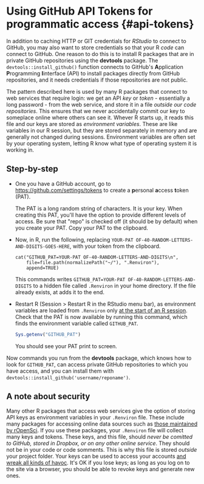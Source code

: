 # Using GitHub API Tokens for programmatic access {#api-tokens}

In addition to caching HTTP or GIT credentials for _RStudio_ to connect to
GitHub, you may also want to store credentials so that your R _code_ can connect
to GitHub.  One reason to do this is to install R packages that are in private
GitHub repositories using the **devtools** package. The `devtools::install_github()`
function connects to GitHub's **A**pplication **P**rogramming **I**interface (API) to
install packages directly from GitHub repositories, and it needs credentials
if those repositories are not public.

The pattern described here is used by many R packages that connect to web
services that require login: we get an API _key_ or _token_ - essentially a long password -
from the web service, and store it in a file _outside our code repositories_.
This ensures that we never accidentally commit our key to someplace online
where others can see it. Whever R starts up, it reads this file and our keys
are stored as _environment variables_. These are like variables in our R session,
but they are stored separately in memory and are generally not changed
during sessions.  Environment variables are often set by your operating system,
letting R know what type of operating system it is working in.

## Step-by-step

-   One you have a GitHub account, go to <https://github.com/settings/tokens> to
    create a **p**ersonal **a**ccess **t**oken (PAT). 

    The PAT is a long random string
    of characters. It is your key. When creating this PAT, you'll have the option
    to provide different levels of access.  Be sure that "repo" is checked off (it
    should be by default) when you create your PAT.  Copy your PAT to the clipboard.

-   Now, in R, run the following, replacing `YOUR-PAT OF-40-RANDOM-LETTERS-AND-DIGITS-GOES-HERE`,
    with your token from the clipboard.

    ```
    cat("GITHUB_PAT=YOUR-PAT OF-40-RANDOM-LETTERS-AND-DIGITS\n",
        file=file.path(normalizePath("~/"), ".Renviron"),
        append=TRUE)
    ```

    This commands writes `GITHUB_PAT=YOUR-PAT OF-40-RANDOM-LETTERS-AND-DIGITS` to
    a hidden file called `.Renviron` in your home directory.  If the file already
    exists, at adds it to the end.

-   Restart R (Session > Restart R in the RStudio menu bar), as environment variables
    are loaded from `.Renviron` only [at the start of an R 
    session](http://stat.ethz.ch/R-manual/R-patched/library/base/html/Startup.html).
    Check that the PAT is now available by running this command, which finds the environment variable
    called `GITHUB_PAT`.

    
    ```r
    Sys.getenv("GITHUB_PAT")
    ```

    You should see your PAT print to screen. 

Now commands you run from the 
**devtools** package, which knows how to look for `GITHUB_PAT`, can access private
GitHub repositories to which you have access, and you can install them with
`devtools::install_github('username/reponame')`.

## A note about security

Many other R packages that access web services give the option of storing API
keys as environment variables in your `.Renviron` file.  These include
many packages for accessing online data sources such as [those maintained by
rOpenSci](http://ropensci.org/packages/). If you use these packages, your
`.Renviron` file will collect many keys and tokens. These keys, and this file,
should _never be comitted to GitHub, stored in Dropbox, or on any other online service_.
They should not be in your code or code somments.
This is why this file is stored _outside_ your project folder. Your keys can be
used to access your accounts [and wreak all kinds of havoc](https://securosis.com/blog/my-500-cloud-security-screwup). It's OK
if you lose keys; as long as you log on to the site via a browser, you should
be able to revoke keys and generate new ones.
